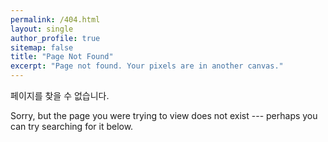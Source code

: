 ```yaml
---
permalink: /404.html
layout: single
author_profile: true
sitemap: false
title: "Page Not Found"
excerpt: "Page not found. Your pixels are in another canvas."
---
```


페이지를 찾을 수 없습니다.  


Sorry, but the page you were trying to view does not exist --- perhaps you can try searching for it below.

<script type="text/javascript">
  var GOOG_FIXURL_LANG = 'en';
  var GOOG_FIXURL_SITE = '{{ site.url }}'
</script>
<script type="text/javascript"
  src="//linkhelp.clients.google.com/tbproxy/lh/wm/fixurl.js">
</script>
